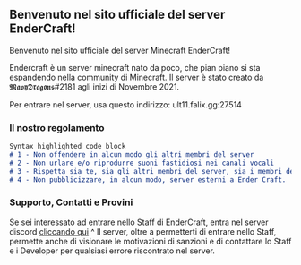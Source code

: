 ## Benvenuto nel sito ufficiale del server EnderCraft!

Benvenuto nel sito ufficiale del server Minecraft EnderCraft!

Endercraft è un server minecraft nato da poco, che pian piano si sta espandendo nella community di Minecraft.
Il server è stato creato da 𝕸𝖆𝖛𝖞𝕯𝖗𝖆𝖌𝖔𝖓𝖘#2181 agli inizi di Novembre 2021.

Per entrare nel server, usa questo indirizzo: ult11.falix.gg:27514

### Il nostro regolamento

```markdown
Syntax highlighted code block
# 1 - Non offendere in alcun modo gli altri membri del server
# 2 - Non urlare e/o riprodurre suoni fastidiosi nei canali vocali
# 3 - Rispetta sia te, sia gli altri membri del server, sia i membri dello staff
# 4 - Non pubblicizzare, in alcun modo, server esterni a Ender Craft.
```

### Supporto, Contatti e Provini

Se sei interessato ad entrare nello Staff di EnderCraft, entra nel server discord [cliccando qui](https://discord.gg/u7PrYVyDAH)
^ Il server, oltre a permetterti di entrare nello Staff, permette anche di visionare le motivazioni di sanzioni e di contattare lo Staff e i Developer per qualsiasi errore riscontrato nel server.
